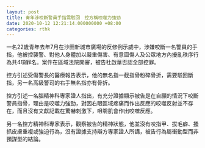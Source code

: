 ```yaml
---
layout: post
title: 青年涉咬斷警員手指需駁回　控方稱咬噬力強勁
date: 2020-10-12 12:21:14.000000000 +08:00
categories: rthk
---
```


一名22歲青年去年7月在沙田新城市廣場的反修例示威中，涉嫌咬斷一名警員的手指，他被控襲警、對他人身體加以嚴重傷害、有意圖傷人及公眾地方內擾亂秩序行為共4項罪名。案件在區域法院開審，被告杜啟華否認全部控罪。

控方引述受傷警長的醫療報告表示，他的無名指一截指骨粉碎骨折，需要駁回斷指，另一名高級警司的右手無名指亦有骨折。

控方引述一名腦精神科專家證人指出，有充分證據顯示被告是在自願的情況下咬斷警員指骨，理由是咬噬力強勁，對因右眼區域疼痛而作出反應的咬噬反射並不存在，而且沒有文獻記載在驚嚇刺激下，咀嚼肌會作出咬噬反應。

另一名控方精神科專家表示，觀察被告的精神狀態，他並沒有咬指甲、拔毛癖、搔抓皮膚重複或強迫行為，沒有證據支持辯方專家證人所講，被告行為屬衝動型而非預謀型的結論。
